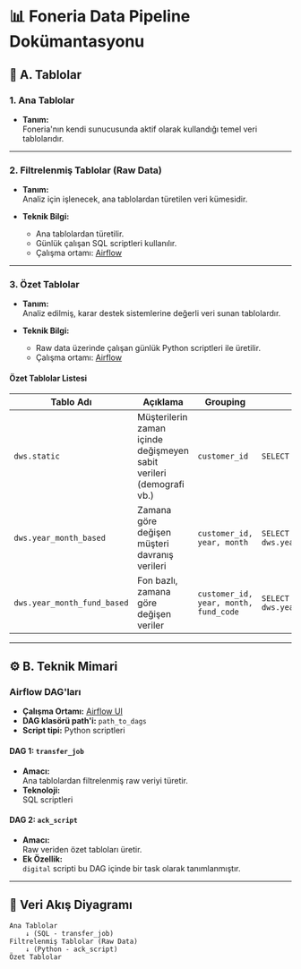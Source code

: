 # 📊 Foneria Data Pipeline Dokümantasyonu

## 📁 A. Tablolar

### 1. Ana Tablolar

- **Tanım:**  
  Foneria'nın kendi sunucusunda aktif olarak kullandığı temel veri tablolarıdır.

---

### 2. Filtrelenmiş Tablolar (Raw Data)

- **Tanım:**  
  Analiz için işlenecek, ana tablolardan türetilen veri kümesidir.

- **Teknik Bilgi:**  
  - Ana tablolardan türetilir.
  - Günlük çalışan SQL scriptleri kullanılır.
  - Çalışma ortamı: [Airflow](https://airflow.foneria.com.tr/home)

---

### 3. Özet Tablolar

- **Tanım:**  
  Analiz edilmiş, karar destek sistemlerine değerli veri sunan tablolardır.

- **Teknik Bilgi:**  
  - Raw data üzerinde çalışan günlük Python scriptleri ile üretilir.
  - Çalışma ortamı: [Airflow](https://airflow.foneria.com.tr/home)

#### Özet Tablolar Listesi

| Tablo Adı | Açıklama | Grouping | Örnek SQL |
|-----------|----------|----------|-----------|
| `dws.static` | Müşterilerin zaman içinde değişmeyen sabit verileri (demografi vb.) | `customer_id` | `SELECT * FROM dws.static;` |
| `dws.year_month_based` | Zamana göre değişen müşteri davranış verileri | `customer_id, year, month` | `SELECT * FROM dws.year_month_based;` |
| `dws.year_month_fund_based` | Fon bazlı, zamana göre değişen veriler | `customer_id, year, month, fund_code` | `SELECT * FROM dws.year_month_fund_based;` |

---

## ⚙️ B. Teknik Mimari

### Airflow DAG'ları

- **Çalışma Ortamı:** [Airflow UI]([http://airflow.com](https://airflow.foneria.com.tr/home))
- **DAG klasörü path'i:** `path_to_dags`
- **Script tipi:** Python scriptleri

#### DAG 1: `transfer_job`

- **Amacı:**  
  Ana tablolardan filtrelenmiş raw veriyi türetir.
- **Teknoloji:**  
  SQL scriptleri

#### DAG 2: `ack_script`

- **Amacı:**  
  Raw veriden özet tabloları üretir.
- **Ek Özellik:**  
  `digital` scripti bu DAG içinde bir task olarak tanımlanmıştır.

---

## 🔄 Veri Akış Diyagramı

```text
Ana Tablolar
    ↓ (SQL - transfer_job)
Filtrelenmiş Tablolar (Raw Data)
    ↓ (Python - ack_script)
Özet Tablolar
